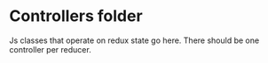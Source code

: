 # Controllers folder

Js classes that operate on redux state go here. There should be one controller per reducer.